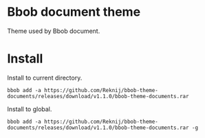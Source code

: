 # Bbob document theme
Theme used by Bbob document.

# Install
Install to current directory.
```
bbob add -a https://github.com/Reknij/bbob-theme-documents/releases/download/v1.1.0/bbob-theme-documents.rar
```

Install to global.
```
bbob add -a https://github.com/Reknij/bbob-theme-documents/releases/download/v1.1.0/bbob-theme-documents.rar -g
```
